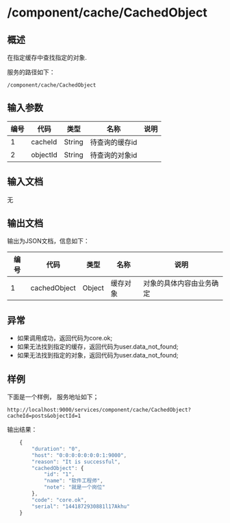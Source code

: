 # /component/cache/CachedObject

## 概述

在指定缓存中查找指定的对象.

服务的路径如下：
```
/component/cache/CachedObject
```

## 输入参数
| 编号 | 代码 | 类型 | 名称 | 说明 |
| ---- | ---- | ---- | ---- | ---- |
| 1 | cacheId | String | 待查询的缓存id | |
| 2 | objectId | String | 待查询的对象id | |


## 输入文档
无

## 输出文档

输出为JSON文档，信息如下：

| 编号 | 代码 | 类型 | 名称 | 说明 |
| ---- | ---- | ---- | ---- | ---- |
| 1 | cachedObject | Object | 缓存对象 | 对象的具体内容由业务确定 |

## 异常
* 如果调用成功，返回代码为core.ok;
* 如果无法找到指定的缓存，返回代码为user.data_not_found;
* 如果无法找到指定的对象，返回代码为user.data_not_found;

## 样例

下面是一个样例，
服务地址如下；
```
http://localhost:9000/services/component/cache/CachedObject?cacheId=posts&objectId=1
```
输出结果：
```javascript
	{
	    "duration": "0", 
	    "host": "0:0:0:0:0:0:0:1:9000", 
	    "reason": "It is successful", 
	    "cachedObject": {
	        "id": "1", 
	        "name": "软件工程师", 
	        "note": "就是一个岗位"
	    }, 
	    "code": "core.ok", 
	    "serial": "1441872930881l17Akhu"
	}
```


